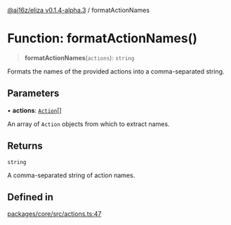 [@ai16z/eliza v0.1.4-alpha.3](../index.md) / formatActionNames

# Function: formatActionNames()

> **formatActionNames**(`actions`): `string`

Formats the names of the provided actions into a comma-separated string.

## Parameters

• **actions**: [`Action`](../interfaces/Action.md)[]

An array of `Action` objects from which to extract names.

## Returns

`string`

A comma-separated string of action names.

## Defined in

[packages/core/src/actions.ts:47](https://github.com/dabit3/ai-agent-cognitivedriftt/blob/main/packages/core/src/actions.ts#L47)
